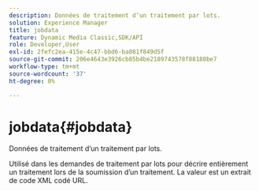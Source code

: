 ```yaml
---
description: Données de traitement d’un traitement par lots.
solution: Experience Manager
title: jobdata
feature: Dynamic Media Classic,SDK/API
role: Developer,User
exl-id: 2fefc2ea-415e-4c47-bbd6-ba081f849d5f
source-git-commit: 206e4643e3926cb85b4be2189743578f88180be7
workflow-type: tm+mt
source-wordcount: '37'
ht-degree: 0%

---
```


# jobdata{#jobdata}

Données de traitement d’un traitement par lots.

Utilisé dans les demandes de traitement par lots pour décrire entièrement un traitement lors de la soumission d’un traitement. La valeur est un extrait de code XML codé URL.
